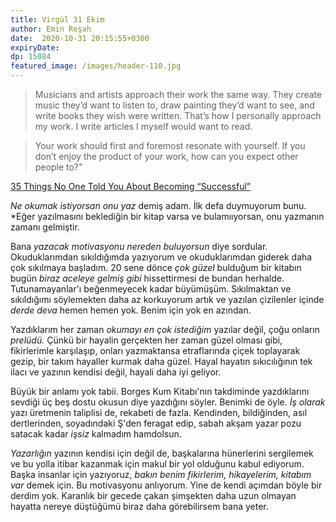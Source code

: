 ```yaml
---
title: Virgül 31 Ekim 
author: Emin Reşah
date:  2020-10-31 20:15:55+0300
expiryDate:
dp: 15084
featured_image: /images/header-110.jpg
---
```


> Musicians and artists approach their work the same way. They create music they’d want to listen
> to, draw painting they’d want to see, and write books they wish were written. That’s how I
> personally approach my work. I write articles I myself would want to read.

> Your work should first and foremost resonate with yourself. If you don’t enjoy the product of your
> work, how can you expect other people to?"

[35 Things No One Told You About Becoming
“Successful”](https://medium.com/thedragonsden/35-things-no-one-told-you-about-becoming-successful-8ea97a443504)


*Ne okumak istiyorsan onu yaz* demiş adam. İlk defa duymuyorum bunu. *Eğer yazılmasını beklediğin
bir kitap varsa ve bulamııyorsan, onu yazmanın zamanı gelmiştir. 

Bana *yazacak motivasyonu nereden buluyorsun* diye sordular. Okuduklarımdan sıkıldığımda yazıyorum
ve okuduklarımdan giderek daha çok sıkılmaya başladım. 20 sene dönce *çok güzel* bulduğum bir
kitabın bugün *biraz aceleye gelmiş gibi* hissettirmesi de bundan herhalde. Tutunamayanlar'ı
beğenmeyecek kadar büyümüşüm. Sıkılmaktan ve sıkıldığımı söylemekten daha az korkuyorum artık ve
yazılan çizilenler içinde *derde deva* hemen hemen yok. Benim için yok en azından. 

Yazdıklarım her zaman *okumayı en çok istediğim* yazılar değil, çoğu onların *prelüdü.* Çünkü bir
hayalin gerçekten her zaman güzel olması gibi, fikirlerimle karşılaşıp, onları yazmaktansa
etraflarında çiçek toplayarak gezip, bir takım hayaller kurmak daha güzel. Hayal hayatın
sıkıcılığının tek ilacı ve yazının kendisi değil, hayali daha iyi geliyor. 

Büyük bir anlamı yok tabii. Borges Kum Kitabı'nın takdiminde yazdıklarını sevdiği üç beş dostu
okusun diye yazdığını söyler.  Benimki de öyle. *İş olarak* yazı üretmenin taliplisi de, rekabeti de
fazla. Kendinden, bildiğinden, asıl dertlerinden, soyadındaki Ş'den feragat edip, sabah akşam yazar
pozu satacak kadar *işsiz* kalmadım hamdolsun. 

*Yazarlığın* yazının kendisi için değil de, başkalarına hünerlerini sergilemek ve bu yolla itibar
kazanmak için makul bir yol olduğunu kabul ediyorum. Başka insanlar için yazıyoruz, *bakın benim
fikirlerim, hikayelerim, kitabım var* demek için. Bu motivasyonu anlıyorum. Yine de kendi açımdan
böyle bir derdim yok. Karanlık bir gecede çakan şimşekten daha uzun olmayan hayatta nereye düştüğümü
biraz daha görebilirsem bana yeter. 
